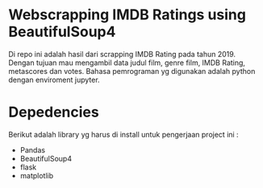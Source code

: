 # Webscrapping IMDB Ratings using BeautifulSoup4

Di repo ini adalah hasil dari scrapping IMDB Rating pada tahun 2019. Dengan tujuan mau mengambil data judul film, genre film, IMDB Rating, metascores dan votes.
Bahasa pemrograman yg digunakan adalah python dengan enviroment jupyter.

# Depedencies
Berikut adalah library yg harus di install untuk pengerjaan project ini :
- Pandas
- BeautifulSoup4
- flask
- matplotlib
